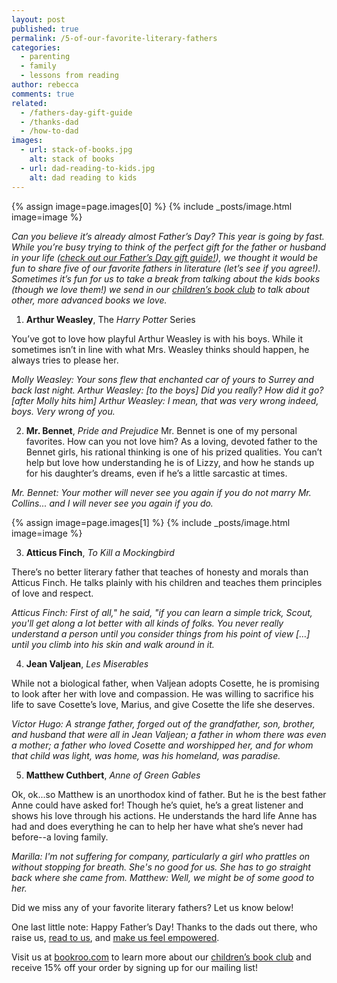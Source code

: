 ```yaml
---
layout: post
published: true
permalink: /5-of-our-favorite-literary-fathers
categories:
  - parenting
  - family
  - lessons from reading
author: rebecca
comments: true
related:
  - /fathers-day-gift-guide
  - /thanks-dad
  - /how-to-dad
images:
  - url: stack-of-books.jpg
    alt: stack of books
  - url: dad-reading-to-kids.jpg
    alt: dad reading to kids
---
```


{% assign image=page.images[0] %}
{% include _posts/image.html image=image %}

_Can you believe it’s already almost Father’s Day? This year is going by fast. While you’re busy trying to think of the perfect gift for the father or husband in your life ([check out our Father’s Day gift guide!](https://blog.bookroo.com/fathers-day-gift-guide "5 FATHER'S DAY GIFTS THAT ACTUALLY CELEBRATE FATHERHOOD")), we thought it would be fun to share five of our favorite fathers in literature (let’s see if you agree!). Sometimes it’s fun for us to take a break from talking about the kids books (though we love them!) we send in our [children’s book club](https://bookroo.com/ "Bookroo") to talk about other, more advanced books we love._ 

1. **Arthur Weasley**, The _Harry Potter_ Series

  You’ve got to love how playful Arthur Weasley is with his boys. While it sometimes isn’t in line with what Mrs. Weasley thinks should happen, he always tries to please her.

  _Molly Weasley: *Your* sons flew that enchanted car of yours to Surrey and back last night. 
  Arthur Weasley: [to the boys] Did you really? How did it go? 
  [after Molly hits him] 
  Arthur Weasley: I mean, that was very wrong indeed, boys. Very wrong of you._ 

2. **Mr. Bennet**, _Pride and Prejudice_
Mr. Bennet is one of my personal favorites. How can you not love him? As a loving, devoted father to the Bennet girls, his rational thinking is one of his prized qualities. You can’t help but love how understanding he is of Lizzy, and how he stands up for his daughter’s dreams, even if he’s a little sarcastic at times.

  _Mr. Bennet: Your mother will never see you again if you do not marry Mr. Collins... and I will never see you again if you do._

  {% assign image=page.images[1] %}
  {% include _posts/image.html image=image %}

3. **Atticus Finch**, _To Kill a Mockingbird_

  There’s no better literary father that teaches of honesty and morals than Atticus Finch. He talks plainly with his children and teaches them principles of love and respect.

  _Atticus Finch: First of all," he said, "if you can learn a simple trick, Scout, you'll get along a lot better with all kinds of folks. You never really understand a person until you consider things from his point of view […] until you climb into his skin and walk around in it._​

4. **Jean Valjean**, _Les Miserables_

  While not a biological father, when Valjean adopts Cosette, he is promising to look after her with love and compassion. He was willing to sacrifice his life to save Cosette’s love, Marius, and give Cosette the life she deserves.

  _Victor Hugo: A strange father, forged out of the grandfather, son, brother, and husband that were all in Jean Valjean; a father in whom there was even a mother; a father who loved Cosette and worshipped her, and for whom that child was light, was home, was his homeland, was paradise._

5. **Matthew Cuthbert**, _Anne of Green Gables_

Ok, ok...so Matthew is an unorthodox kind of father. But he is the best father Anne could have asked for! Though he’s quiet, he’s a great listener and shows his love through his actions. He understands the hard life Anne has had and does everything he can to help her have what she’s never had before--a loving family.

_Marilla: I'm not suffering for company, particularly a girl who prattles on without stopping for breath. She's no good for us. She has to go straight back where she came from.
Matthew: Well, we might be of some good to her._

Did we miss any of your favorite literary fathers? Let us know below!
 
One last little note: Happy Father’s Day! Thanks to the dads out there, who raise us, [read to us](https://blog.bookroo.com/how-to-dad "#HOWTODAD"), and [make us feel empowered](https://blog.bookroo.com/thanks-dad "THANKS DAD"). 


Visit us at [bookroo.com](https://bookroo.com/ "Bookroo") to learn more about our [children’s book club](https://bookroo.com/) and receive 15% off your order by signing up for our mailing list!
